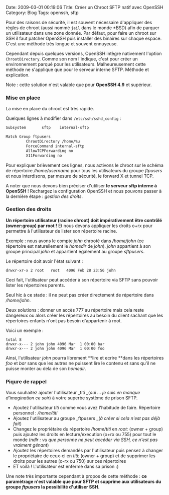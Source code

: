 Date: 2009-03-01 00:19:06
Title: Créer un Chroot SFTP natif avec OpenSSH
Category: Blog
Tags: openssh, sftp

Pour des raisons de sécurité, il est souvent nécessaire d'appliquer des règles de chroot (aussi nommé `jail` dans le monde \*BSD) afin de parquer un utilisateur dans une zone donnée. Par défaut, pour faire un chroot sur SSH il faut patcher OpenSSH puis installer des binaires sur chaque espace. C'est une méthode très longue et souvent ennuyeuse.

Cependant depuis quelques versions, OpenSSH intègre nativement l'option `ChrootDirectory`. Comme son nom l'indique, c'est pour créer un environnement parqué pour les utilisateurs. Malheureusement cette méthode ne s'applique que pour le serveur interne SFTP. Méthode et explication.

Note : cette solution n'est valable que pour **OpenSSH 4.9** et supérieur.

### Mise en place

La mise en place du chroot est très rapide.

Quelques lignes à modifier dans `/etc/ssh/sshd_config` :

``` bash
Subsystem       sftp    internal-sftp

Match Group ftpusers
         ChrootDirectory /home/%u
         ForceCommand internal-sftp
         AllowTCPForwarding no
         X11Forwarding no
```

Pour expliquer brièvement ces lignes, nous activons le chroot sur le schéma de répertoire _/home/username_ pour tous les utilisateurs du groupe _ftpusers_ et nous interdisons, par mesure de sécurité, le forward X et tunnel TCP.

A noter que nous devons bien préciser d'utiliser **le serveur sftp interne à OpenSSH** ! Rechargez la configuration OpenSSH et nous pouvons passer à la dernière étape : _gestion des droits_.

### Gestion des droits

**Un répertoire utilisateur (racine chroot) doit impérativement être contrôlé (owner:group) par root !** Et nous devons appliquer les droits o+rx pour permettre à l'utilisateur de lister son répertoire racine.

Exemple : nous avons le compte _john_ chrooté dans _/home/john_ (ce répertoire est naturellement le _homedir_ de _john_). _john_ appartient à son groupe principal _john_ et appartient également au groupe _sftpusers_.

Le répertoire doit avoir l'état suivant :

``` text
drwxr-xr-x 2 root   root   4096 Feb 28 23:56 john
```

Ceci fait, l'utilisateur peut accéder à son répertoire via SFTP sans pouvoir lister les répertoires parents.

Seul hic à ce stade : il ne peut pas créer directement de répertoire dans _/home/john_.

Deux solutions : donner un accès 777 au répertoire mais cela reste dangereux ou alors créer les répertoires au besoin du client sachant que les répertoires enfants n'ont pas besoin d'appartenir à root.

Voici un exemple :
``` text
total 8  
drwxr-x--- 2 john john 4096 Mar  1 00:00 bar  
drwxr-x--- 2 john john 4096 Mar  1 00:00 foo  
```

Ainsi, l'utilisateur _john_ pourra librement **lire et ecrire **dans les répertoires _foo_ et _bar_ sans que les autres ne puissent lire le contenu et sans qu'il ne puisse monter au dela de son _homedir_.

### Piqure de rappel

Vous souhaitez ajouter l'utilisateur _titi _(_oui ... je suis en manque d'imagination ce soir_) à votre superbe système de prison SFTP.
	
  * Ajoutez l'utilisateur _titi_ comme vous avez l'habitude de faire. Répertoire personnel : _/home/titi_
  * Ajoutez l'utilisateur au groupe _ftpusers _(_à créer si cela n'est pas déjà fait_)
  * Changez le propriétaire du répertoire _/home/titi_ en _root:_ (owner + group) puis ajoutez les droits en lecture/execution (o+rx ou 755) pour tout le monde (_ndlr : vu que personne ne peut accéder via SSH, ce n'est pas vraiment génant_)
  * Ajoutez les répertoires demandés par l'utilisateur puis pensez à changer le propriétaire de ceux-ci en _titi:_ (owner + group) et de supprimer les droits pour les autres (o-rx ou 750) sur ces répertoires
  * ET voilà ! L'utilisateur est enfermé dans sa prison :)

Une note très importante cependant à propos de cette méthode : **ce paramètrage n'est valable que pour SFTP et supprime aux utilisateurs du groupe _ftpusers_ la possibilité d'utiliser SSH.**
